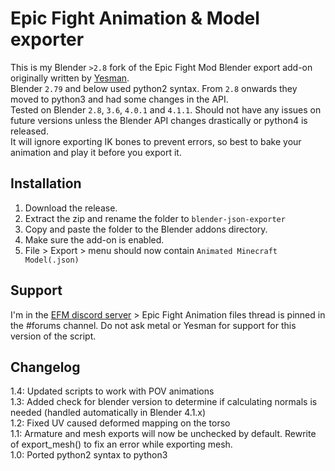 # Epic Fight Animation & Model exporter
This is my Blender `>2.8` fork of the Epic Fight Mod Blender export add-on originally written by [Yesman](https://github.com/Yesssssman).     
Blender `2.79` and below used python2 syntax. From `2.8` onwards they moved to python3 and had some changes in the API.      
Tested on Blender `2.8`, `3.6`, `4.0.1` and `4.1.1`. 
Should not have any issues on future versions unless the Blender API changes drastically or python4 is released.  
It will ignore exporting IK bones to prevent errors, so best to bake your animation and play it before you export it.

## Installation
1. Download the release.
2. Extract the zip and rename the folder to `blender-json-exporter`
3. Copy and paste the folder to the Blender addons directory.
4. Make sure the add-on is enabled.
5. File > Export > menu should now contain `Animated Minecraft Model(.json)`

## Support
I'm in the [EFM discord server](https://discord.com/invite/NbAJwj8RHg) > Epic Fight Animation files thread is pinned in the #forums channel. Do not ask metal or Yesman for support for this version of the script. 

## Changelog
1.4: Updated scripts to work with POV animations     
1.3: Added check for blender version to determine if calculating normals is needed (handled automatically in Blender 4.1.x)  
1.2: Fixed UV caused deformed mapping on the torso   
1.1: Armature and mesh exports will now be unchecked by default. Rewrite of export_mesh() to fix an error while exporting mesh.     
1.0: Ported python2 syntax to python3  
